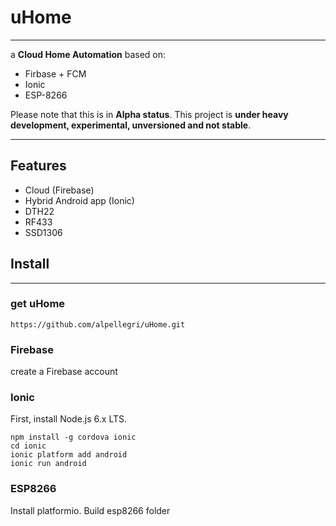 # uHome
---
a **Cloud Home Automation** based on:
* Firbase + FCM
* Ionic
* ESP-8266

Please note that this is in **Alpha status**. This project is **under heavy development, experimental, unversioned and not stable**.

---
## **Features**
* Cloud (Firebase)
* Hybrid Android app (Ionic)
* DTH22
* RF433
* SSD1306

## Install
---
### get uHome
```
https://github.com/alpellegri/uHome.git
```
### Firebase
create a Firebase account
### Ionic
First, install Node.js 6.x LTS.
```
npm install -g cordova ionic
cd ionic
ionic platform add android
ionic run android
```
### ESP8266
Install platformio. Build esp8266 folder
